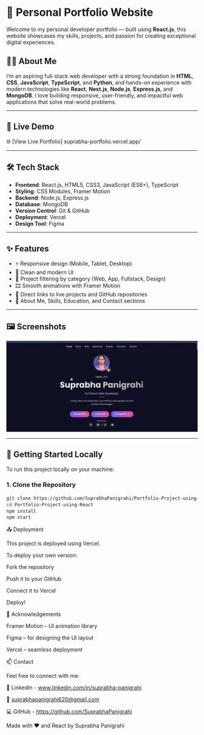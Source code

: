 # 💼 Personal Portfolio Website

Welcome to my personal developer portfolio — built using **React.js**, this website showcases my skills, projects, and passion for creating exceptional digital experiences.

## 🧑‍💻 About Me

I’m an aspiring full-stack web developer with a strong foundation in **HTML**, **CSS**, **JavaScript**, **TypeScript**, and **Python**, and hands-on experience with modern technologies like **React**, **Next.js**, **Node.js**, **Express.js**, and **MongoDB**. I love building responsive, user-friendly, and impactful web applications that solve real-world problems.

---

## 🚀 Live Demo

🌐 [View Live Portfolio] suprabha-portfolio.vercel.app/


---

## 🛠️ Tech Stack

- **Frontend**: React.js, HTML5, CSS3, JavaScript (ES6+), TypeScript
- **Styling**: CSS Modules, Framer Motion
- **Backend**: Node.js, Express.js
- **Database**: MongoDB
- **Version Control**: Git & GitHub
- **Deployment**: Vercel
- **Design Tool**: Figma

---

## ✨ Features

- ⚡ Responsive design (Mobile, Tablet, Desktop)
- 🎨 Clean and modern UI
- 🧩 Project filtering by category (Web, App, Fullstack, Design)
- 🎞️ Smooth animations with Framer Motion
- 🔗 Direct links to live projects and GitHub repositories
- 🧠 About Me, Skills, Education, and Contact sections

---

## 🖼️ Screenshots

![Hero Section](./public/images/Portfolio_React.png)  

---

## 📌 Getting Started Locally

To run this project locally on your machine:

### 1. Clone the Repository

```bash
git clone https://github.com/SuprabhaPanigrahi/Portfolio-Project-using-React
cd Portfolio-Project-using-React
npm install
npm start

```

📤 Deployment

This project is deployed using Vercel.

To deploy your own version:

Fork the repository

Push it to your GitHub

Connect it to Vercel

Deploy!

🙌 Acknowledgements

Framer Motion – UI animation library

Figma – for designing the UI layout

Vercel – seamless deployment

📫 Contact

Feel free to connect with me:

💼 LinkedIn - www.linkedin.com/in/suprabha-panigrahi 

📧  suprabhapanigrahi620@gmail.com  

💻 GitHub - https://github.com/SuprabhaPanigrahi 


Made with ❤️ and React by Suprabha Panigrahi